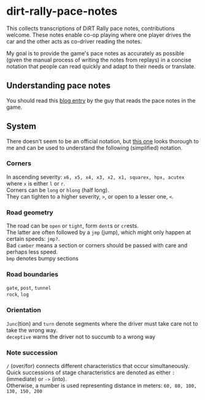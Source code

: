 # dirt-rally-pace-notes

This collects transcriptions of DiRT Rally pace notes, contributions welcome. These notes enable co-op playing where one player drives the car and the other acts as co-driver reading the notes.

My goal is to provide the game's pace notes as accurately as possible (given the manual process of writing the notes from replays) in a concise notation that people can read quickly and adapt to their needs or translate. 

## Understanding pace notes
You should read this [blog entry](http://blog.codemasters.com/dirt/04/co-driver-calls-explained/) by the guy that reads the pace notes in the game.

## System

There doesn't seem to be an official notation, but [this one](http://www.automobilemag.com/news/a-beginners-guide-to-rally-pace-notes/) looks thorough to me and can be used to understand the following (simplified) notation.

### Corners
In ascending severity: ``x6, x5, x4, x3, x2, x1, squarex, hpx, acutex`` where ``x`` is either ``l`` or ``r``.  
Corners can be ``long`` or ``hlong`` (half long).  
They can tighten to a higher severity, ``>``, or open to a lesser one, ``<``.

### Road geometry
The road can be ``open`` or ``tight``, form ``dent``s or ``cr``ests.  
The latter are often followed by a ``jmp`` (jump), which might only happen at certain speeds: ``jmp?``.  
Bad ``camber`` means a section or corners should be passed with care and perhaps less speed.  
``bmp`` denotes bumpy sections

### Road boundaries
``gate``, ``post``, ``tunnel``  
``rock``, ``log`` 

### Orientation
``Junc``(tion) and ``turn`` denote segments where the driver must take care not to take the wrong way.  
``deceptive`` warns the driver not to succumb to a wrong way

### Note succession
``/`` (over/for) connects different characteristics that occur simultaneously.  
Quick successions of stage characteristics are denoted as either ``:`` (immediate) or ``->`` (into).  
Otherwise, a number is used representing distance in meters: ``60, 80, 100, 130, 150, 200``





